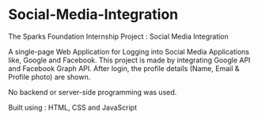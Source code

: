 # Social-Media-Integration
The Sparks Foundation Internship Project : Social Media Integration

A single-page Web Application for Logging into Social Media Applications like, Google and Facebook. This project is made by integrating Google API and Facebook Graph API. After login, the profile details (Name, Email & Profile photo) are shown.

No backend or server-side programming was used.

Built using : HTML, CSS and JavaScript
